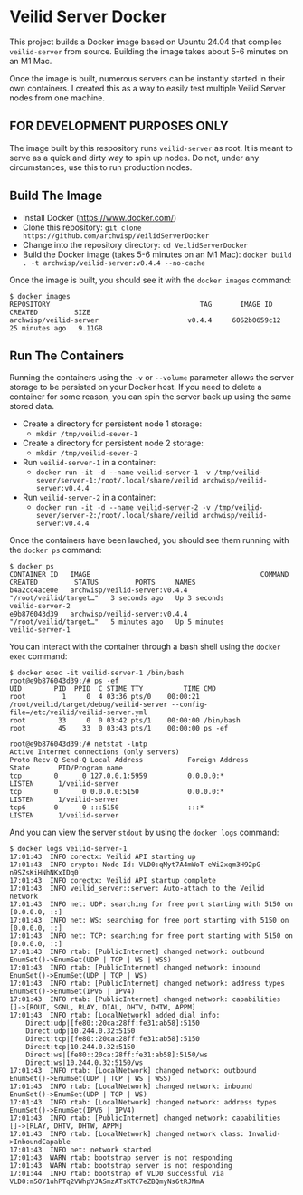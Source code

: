 # Veilid Server Docker 
This project builds a Docker image based on Ubuntu 24.04 that compiles `veilid-server` from source. Building the image takes about 5-6 minutes on an M1 Mac.

Once the image is built, numerous servers can be instantly started in their own containers. I created this as a way to easily test multiple Veilid Server nodes from one machine.

## FOR DEVELOPMENT PURPOSES ONLY
The image built by this respository runs `veilid-server` as root. It is meant to serve as a quick and dirty way to spin up nodes. Do not, under any circumstances, use this to run production nodes.

## Build The Image
- Install Docker (https://www.docker.com/)
- Clone this repository: `git clone https://github.com/archwisp/VeilidServerDocker`
- Change into the repository directory: `cd VeilidServerDocker`
- Build the Docker image (takes 5-6 minutes on an M1 Mac): `docker build . -t archwisp/veilid-server:v0.4.4 --no-cache`

Once the image is built, you should see it with the `docker images` command:

```
$ docker images
REPOSITORY                                     TAG       IMAGE ID       CREATED         SIZE
archwisp/veilid-server                      v0.4.4     6062b0659c12   25 minutes ago   9.11GB
```

## Run The Containers

Running the containers using the `-v` or `--volume` parameter allows the server storage to be persisted on your Docker host. If you need to delete a container for some reason, you can spin the server back up using the same stored data.

- Create a directory for persistent node 1 storage: 
    - `mkdir /tmp/veilid-sever-1`
- Create a directory for persistent node 2 storage: 
    - `mkdir /tmp/veilid-sever-2`
- Run `veilid-server-1` in a container: 
    - `docker run -it -d --name veilid-server-1 -v /tmp/veilid-sever/server-1:/root/.local/share/veilid archwisp/veilid-server:v0.4.4`
- Run `veilid-server-2` in a container: 
    - `docker run -it -d --name veilid-server-2 -v /tmp/veilid-sever/server-2:/root/.local/share/veilid archwisp/veilid-server:v0.4.4`

Once the containers have been lauched, you should see them running with the `docker ps` command:

```
$ docker ps
CONTAINER ID   IMAGE                                          COMMAND                  CREATED         STATUS         PORTS     NAMES
b4a2cc4ace0e   archwisp/veilid-server:v0.4.4                  "/root/veilid/target…"   3 seconds ago   Up 3 seconds             veilid-server-2
e9b876043d39   archwisp/veilid-server:v0.4.4                  "/root/veilid/target…"   5 minutes ago   Up 5 minutes             veilid-server-1
```

You can interact with the container through a bash shell using the `docker exec` command:

```
$ docker exec -it veilid-server-1 /bin/bash
root@e9b876043d39:/# ps -ef
UID        PID  PPID  C STIME TTY          TIME CMD
root         1     0  4 03:36 pts/0    00:00:21 /root/veilid/target/debug/veilid-server --config-file=/etc/veilid/veilid-server.yml
root        33     0  0 03:42 pts/1    00:00:00 /bin/bash
root        45    33  0 03:43 pts/1    00:00:00 ps -ef

root@e9b876043d39:/# netstat -lntp
Active Internet connections (only servers)
Proto Recv-Q Send-Q Local Address           Foreign Address         State       PID/Program name
tcp        0      0 127.0.0.1:5959          0.0.0.0:*               LISTEN      1/veilid-server
tcp        0      0 0.0.0.0:5150            0.0.0.0:*               LISTEN      1/veilid-server
tcp6       0      0 :::5150                 :::*                    LISTEN      1/veilid-server
```

And you can view the server `stdout` by using the `docker logs` command:

```
$ docker logs veilid-server-1
17:01:43  INFO corectx: Veilid API starting up
17:01:43  INFO crypto: Node Id: VLD0:qMyt7A4mWoT-eWi2xqm3H92pG-n9SZsKiHNhNKxIDq0
17:01:43  INFO corectx: Veilid API startup complete
17:01:43  INFO veilid_server::server: Auto-attach to the Veilid network
17:01:43  INFO net: UDP: searching for free port starting with 5150 on [0.0.0.0, ::]
17:01:43  INFO net: WS: searching for free port starting with 5150 on [0.0.0.0, ::]
17:01:43  INFO net: TCP: searching for free port starting with 5150 on [0.0.0.0, ::]
17:01:43  INFO rtab: [PublicInternet] changed network: outbound EnumSet()->EnumSet(UDP | TCP | WS | WSS)
17:01:43  INFO rtab: [PublicInternet] changed network: inbound EnumSet()->EnumSet(UDP | TCP | WS)
17:01:43  INFO rtab: [PublicInternet] changed network: address types EnumSet()->EnumSet(IPV6 | IPV4)
17:01:43  INFO rtab: [PublicInternet] changed network: capabilities []->[ROUT, SGNL, RLAY, DIAL, DHTV, DHTW, APPM]
17:01:43  INFO rtab: [LocalNetwork] added dial info:
    Direct:udp|[fe80::20ca:28ff:fe31:ab58]:5150
    Direct:udp|10.244.0.32:5150
    Direct:tcp|[fe80::20ca:28ff:fe31:ab58]:5150
    Direct:tcp|10.244.0.32:5150
    Direct:ws|[fe80::20ca:28ff:fe31:ab58]:5150/ws
    Direct:ws|10.244.0.32:5150/ws
17:01:43  INFO rtab: [LocalNetwork] changed network: outbound EnumSet()->EnumSet(UDP | TCP | WS | WSS)
17:01:43  INFO rtab: [LocalNetwork] changed network: inbound EnumSet()->EnumSet(UDP | TCP | WS)
17:01:43  INFO rtab: [LocalNetwork] changed network: address types EnumSet()->EnumSet(IPV6 | IPV4)
17:01:43  INFO rtab: [PublicInternet] changed network: capabilities []->[RLAY, DHTV, DHTW, APPM]
17:01:43  INFO rtab: [LocalNetwork] changed network class: Invalid->InboundCapable
17:01:43  INFO net: network started
17:01:43  WARN rtab: bootstrap server is not responding
17:01:43  WARN rtab: bootstrap server is not responding
17:01:44  INFO rtab: bootstrap of VLD0 successful via VLD0:m5OY1uhPTq2VWhpYJASmzATsKTC7eZBQmyNs6tRJMmA
```
